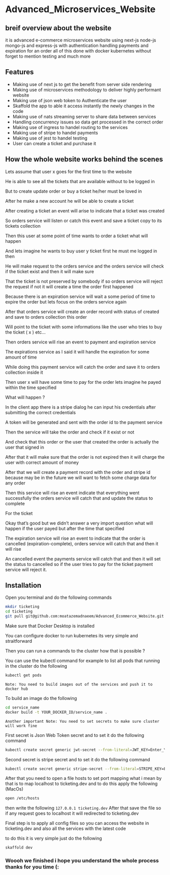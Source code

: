 # Advanced_Microservices_Website

## breif overview about the website
it is advanced e-commerce microservices 
website using next-js node-js mongo-js and express-js with authentication handling 
payments and expiration for an order all of this done with docker 
kubernetes without forget to mention testing and much more 

## Features

- Making use of next js to get the benefit from server side rendering
- Making use of microservices methodology to deliver highly performant website
- Making use of json web token to Authenticate the user 
- Skaffold the app to able it access instantly the newly changes in the code 
- Making use of nats streaming server to share data between services
- Handling concurrency issues so data get processed in the correct order
- Making use of ingress to handel routing to the services
- Making use of stripe to handel payments
- Making use of jest to handel testing 
- User can create a ticket and purchase it

## How the whole website works behind the scenes 

Lets assume that user x goes for the first time to the website

He is able to see all the tickets that are available without to be logged in

But to create update order or buy a ticket he/her must be loved in

After he make a new account he will be able to create a ticket

After creating a ticket an event will arise to indicate that a ticket was created

So orders service will listen or catch this event and save a ticket copy to its tickets collection

Then this user at some point of time wants to order a ticket what will happen

And lets imagine he wants to buy user y ticket first he must me logged in then 

He will make request to the orders service and the orders service will check if the ticket exist and then it will make sure

That the ticket is not preserved by somebody if so orders service will reject the request if not it will create a time the order first happened

Because there is an expiration service will wait a some period of time to expire the order but lets focus on the orders service again

After that orders service will create an order record with status of created and save to orders collection this order 

Will point to the ticket with some informations like the user who tries to buy the ticket ( x ) etc…

Then orders service will rise an event to payment and expiration service

The expirations service as I said it will handle the expiration for some amount of time

While doing this payment service will catch the order and save it to orders collection inside it 

Then user x will have some time to pay for the order lets imagine he payed within the time specified 

What will happen ?

In the client app there is a stripe dialog he can input his credentials after submitting the correct credentials 

A token will be generated and sent with the order id to the payment service

Then the service will take the order and check if it exist or not

And check that this order or the user that created the order is actually the user that signed in 

After that it will make sure that the order is not expired then it will charge the user with correct amount of money 

After that we will create a payment record with the order and stripe id because may be in the future we will want to fetch some charge data for any order

Then this service will rise an event indicate that everything went successfully the orders service will catch that and update the status to complete 

For the ticket 

Okay that’s good but we didn’t answer  a very import question what will happen if the user payed but after the time that specified 

The expiration service will rise an event to indicate that the order is cancelled (expiration-complete), orders service will catch that and then it will rise 

An cancelled event the payments service will catch that and then it will set the status to cancelled so if the user tries to pay for the ticket payment service will reject it.

## Installation

Open you terminal and do the following commands

```sh
mkdir ticketing
cd ticketing
git pull git@github.com:moatazemadnaeem/Advanced_Ecommerce_Website.git
```
Make sure that Docker Desktop is installed 

You can configure docker to run kubernetes its very simple and straitforward

Then you can run a commands to the cluster how that is possible ?

You can use the kubectl command for example to list all pods that running in the cluster do the following 

```sh
kubectl get pods
```
`Note: You need to build images out of the services and push it to docker hub`

To build an image do the following

```sh
cd service_name
docker build -t YOUR_DOCKER_ID/service_name .
```
`Another important Note: You need to set secrets to make sure cluster will work fine`

First secret is Json Web Token secret and to set it do the following command

```sh
kubectl create secret generic jwt-secret --from-literal=JWT_KEY=Enter_Your_Secret
```

Second secret is stripe secret and to set it do the following command

```sh
kubectl create secret generic stripe-secret --from-literal=STRIPE_KEY=Enter_Your_Secret
```

After that you need to open a file hosts to set port mapping what i mean by that is to map localhost to ticketing.dev 
and to do this apply the following (MacOs)

```sh
open /etc/hosts
```

then write the following 
`127.0.0.1 ticketing.dev`
After that save the file so if any request goes to localhost it will redirected to ticketing.dev

Final step is to apply all config files so you can access the website in ticketing.dev and also all the services with the latest code 

to do this it is very simple just do the following 

```sh
skaffold dev
```

### Woooh we finished i hope you understand the whole process thanks for you time (:

